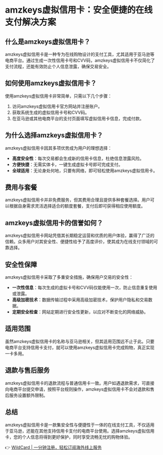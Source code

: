 # amzkeys虚拟信用卡：安全便捷的在线支付解决方案

## 什么是amzkeys虚拟信用卡？

amzkeys虚拟信用卡是一种专为在线购物设计的支付工具，尤其适用于亚马逊等电商平台。通过生成一次性信用卡号和CVV码，amzkeys虚拟信用卡不仅简化了支付流程，还能有效防止个人信息泄露，确保交易安全。

## 如何使用amzkeys虚拟信用卡？

使用amzkeys虚拟信用卡非常简单，只需以下几个步骤：

1. 访问amzkeys虚拟信用卡官方网站并注册账户。
2. 获取系统生成的虚拟信用卡号和CVV码。
3. 在亚马逊或其他电商平台的支付页面填写虚拟信用卡信息，完成付款。

## 为什么选择amzkeys虚拟信用卡？

amzkeys虚拟信用卡因其多项优势成为用户的理想选择：

- **高度安全性**：每次交易都会生成新的信用卡信息，杜绝信息泄露风险。
- **方便快捷**：无需实体卡，一键生成虚拟卡号即可完成支付。
- **全球适用**：无论身处何地，只要有网络，即可轻松使用amzkeys虚拟信用卡。

## 费用与套餐

amzkeys虚拟信用卡并非免费服务，但其费用合理且提供多种套餐选择。用户可以根据自身需求灵活选择适合的额度套餐，支付后即可获得相应使用额度。

## amzkeys虚拟信用卡的信誉如何？

amzkeys虚拟信用卡网站凭借其长期稳定运营和优质的用户体验，赢得了广泛的信赖。众多用户对其安全性、便捷性给予了高度评价，使其成为在线支付领域的可靠选择。

## 安全性保障

amzkeys虚拟信用卡采取了多重安全措施，确保用户交易的安全性：

- **一次性信息**：每次生成的虚拟卡号和CVV码仅能使用一次，防止信息重复使用或泄露。
- **高级加密技术**：数据传输过程中采用高级加密技术，保护用户隐私和交易数据。
- **定期安全检查**：网站定期进行安全性更新，以应对不断变化的网络威胁。

## 适用范围

虽然amzkeys虚拟信用卡的名称与亚马逊相关，但其适用范围远不止于此。只要电商平台支持信用卡支付，就可以使用amzkeys虚拟信用卡完成购物，真正实现一卡多用。

## 退款与售后服务

amzkeys虚拟信用卡的退款流程与普通信用卡一致。用户如遇退款需求，可直接向电商平台提交申请，按照平台规则操作，amzkeys虚拟信用卡不会对退款和售后服务设置额外限制。

## 总结

amzkeys虚拟信用卡是一款集安全性与便捷性于一体的在线支付工具，不仅适用于亚马逊，还能在其他支持信用卡支付的电商平台使用。选择amzkeys虚拟信用卡，您的个人信息将得到更好保护，同时享受流畅无忧的购物体验。

👉 [WildCard | 一分钟注册，轻松订阅海外线上服务](https://bbtdd.com/WildCard)